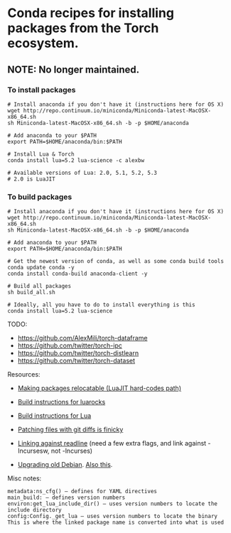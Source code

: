 # Conda recipes for installing packages from the Torch ecosystem.

## NOTE: No longer maintained.

### To install packages
```
# Install anaconda if you don't have it (instructions here for OS X)
wget http://repo.continuum.io/miniconda/Miniconda-latest-MacOSX-x86_64.sh
sh Miniconda-latest-MacOSX-x86_64.sh -b -p $HOME/anaconda

# Add anaconda to your $PATH
export PATH=$HOME/anaconda/bin:$PATH

# Install Lua & Torch
conda install lua=5.2 lua-science -c alexbw

# Available versions of Lua: 2.0, 5.1, 5.2, 5.3
# 2.0 is LuaJIT
```

### To build packages
```
# Install anaconda if you don't have it (instructions here for OS X)
wget http://repo.continuum.io/miniconda/Miniconda-latest-MacOSX-x86_64.sh
sh Miniconda-latest-MacOSX-x86_64.sh -b -p $HOME/anaconda

# Add anaconda to your $PATH
export PATH=$HOME/anaconda/bin:$PATH

# Get the newest version of conda, as well as some conda build tools
conda update conda -y
conda install conda-build anaconda-client -y

# Build all packages
sh build_all.sh

# Ideally, all you have to do to install everything is this
conda install lua=5.2 lua-science
```

TODO:
 - https://github.com/AlexMili/torch-dataframe
 - https://github.com/twitter/torch-ipc
 - https://github.com/twitter/torch-distlearn
 - https://github.com/twitter/torch-dataset

Resources:

* [Making packages relocatable (LuaJIT hard-codes path)](http://conda.pydata.org/docs/building/meta-yaml.html?highlight=prefix#making-packages-relocatable)

* [Build instructions for luarocks](https://github.com/keplerproject/luarocks/wiki/Installation-instructions-for-Unix)

* [Build instructions for Lua](http://ftp.tku.edu.tw/NetBSD/NetBSD-current/src/external/mit/lua/dist/doc/readme.html)

* [Patching files with git diffs is finicky](http://unix.stackexchange.com/questions/1395/what-does-patch-unexpectedly-ends-in-middle-of-line-mean)

* [Linking against readline](https://github.com/ContinuumIO/anaconda-issues/issues/42#issuecomment-39054576) (need a few extra flags, and link against -lncursesw, not -lncurses)

* [Upgrading old Debian](http://stackoverflow.com/questions/10863613/how-to-upgrade-glibc-from-version-2-13-to-2-15-on-debian/21254623#21254623). [Also this](https://github.com/jasonsanjose/brackets-sass/issues/53).


Misc notes:
```
metadata:ns_cfg() — defines for YAML directives
main_build: — defines version numbers 
environ:get_lua_include_dir() — uses version numbers to locate the include directory
config:Config._get_lua — uses version numbers to locate the binary
This is where the linked package name is converted into what is used
```
